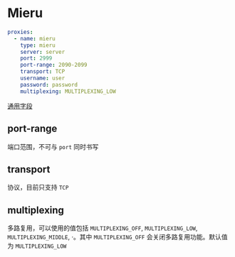 # Mieru

```{.yaml linenums="1"}
proxies:
  - name: mieru
    type: mieru
    server: server
    port: 2999
    port-range: 2090-2099
    transport: TCP
    username: user
    password: password
    multiplexing: MULTIPLEXING_LOW
```

[通用字段](./index.md)

## port-range

端口范围，不可与 `port` 同时书写

## transport

协议，目前只支持 `TCP`

## multiplexing

多路复用，可以使用的值包括 `MULTIPLEXING_OFF`, `MULTIPLEXING_LOW`, `MULTIPLEXING_MIDDLE`, ·。其中 `MULTIPLEXING_OFF` 会关闭多路复用功能。默认值为 `MULTIPLEXING_LOW`